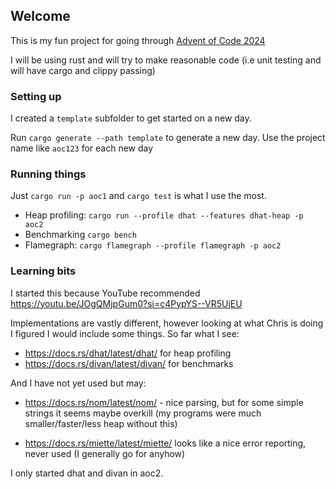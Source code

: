 ## Welcome

This is my fun project for going through
[Advent of Code 2024](https://adventofcode.com/2024)

I will be using rust and will try to make reasonable code (i.e
unit testing and will have cargo and clippy passing)

### Setting up

I created a `template` subfolder to get started on a new day.

Run `cargo generate --path template` to generate a new day.
Use the project name like `aoc123` for each new day

### Running things

Just `cargo run -p aoc1` and `cargo test` is what I use the most.

- Heap profiling: `cargo run --profile dhat --features dhat-heap -p aoc2`
- Benchmarking `cargo bench`
- Flamegraph: `cargo flamegraph --profile flamegraph -p aoc2`

### Learning bits

I started this because YouTube recommended <https://youtu.be/JOgQMjpGum0?si=c4PypYS--VR5UjEU>

Implementations are vastly different, however looking at what Chris is doing
I figured I would include some things. So far what I see:

- <https://docs.rs/dhat/latest/dhat/> for heap profiling
- <https://docs.rs/divan/latest/divan/> for benchmarks

And I have not yet used but may:

- <https://docs.rs/nom/latest/nom/> - nice parsing, but for some simple strings it seems maybe
  overkill (my programs were much smaller/faster/less heap without this)

- <https://docs.rs/miette/latest/miette/> looks like a nice error reporting, never
  used (I generally go for anyhow)

I only started dhat and divan in aoc2.
